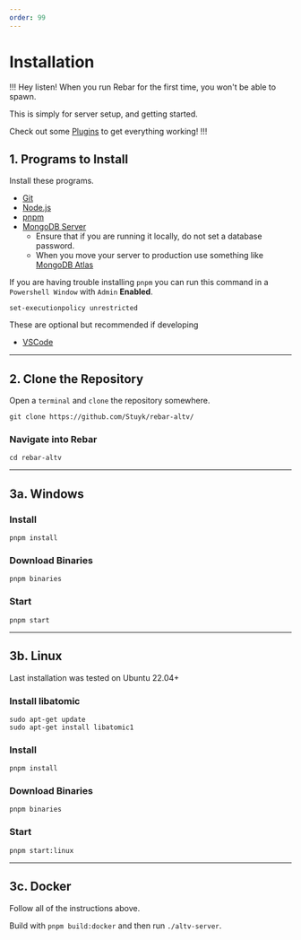 ```yaml
---
order: 99
---
```


# Installation

!!!
Hey listen! When you run Rebar for the first time, you won't be able to spawn.

This is simply for server setup, and getting started.

Check out some [Plugins](<https://forge.plebmasters.de/hub?targetFrameworks=Rebar+(alt:V)&contentType=Script>) to get everything working!
!!!

## 1. Programs to Install

Install these programs.

-   [Git](https://git-scm.com/downloads)
-   [Node.js](https://nodejs.org/en/download)
-   [pnpm](https://pnpm.io/installation)
-   [MongoDB Server](https://www.mongodb.com/try/download/community)
    -   Ensure that if you are running it locally, do not set a database password.
    -   When you move your server to production use something like [MongoDB Atlas](https://www.mongodb.com/atlas/database)

If you are having trouble installing `pnpm` you can run this command in a `Powershell Window` with `Admin` **Enabled**.

```
set-executionpolicy unrestricted
```

These are optional but recommended if developing

-   [VSCode](https://code.visualstudio.com/download)

---

## 2. Clone the Repository

Open a `terminal` and `clone` the repository somewhere.

```
git clone https://github.com/Stuyk/rebar-altv/
```

### Navigate into Rebar

```
cd rebar-altv
```

---

## 3a. Windows

### Install

```
pnpm install
```

### Download Binaries

```
pnpm binaries
```

### Start

```
pnpm start
```

---

## 3b. Linux

Last installation was tested on Ubuntu 22.04+

### Install libatomic

```
sudo apt-get update 
sudo apt-get install libatomic1
```

### Install

```
pnpm install
```

### Download Binaries

```
pnpm binaries
```

### Start

```
pnpm start:linux
```

---

## 3c. Docker

Follow all of the instructions above.

Build with `pnpm build:docker` and then run `./altv-server`.